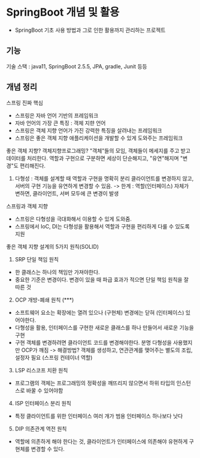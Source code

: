 # SpringBoot 개념 및 활용  
- SpringBoot 기초 사용 방법과 그로 인한 활용까지 관리하는 프로젝트
  
## 기능
기술 스택 : java11, SpringBoot 2.5.5, JPA, gradle, Junit 등등  

## 개념 정리
스프링 진짜 핵심
- 스프링은 자바 언어 기반의 프레임워크
- 자바 언어의 가장 큰 특징 : 객체 지햔 언어
- 스프링은 객체 지향 언어가 가진 강력한 특징을 살려내는 프레임워크
- 스프링은 좋은 객체 지향 애플리케이션을 개발할 수 있게 도와주는 프레임워크

좋은 객체 지향?
객체지향프로그래밍? "객체"들의 모임, 객체들이 메세지를 주고 받고 데이터를 처리한다.
역할과 구현으로 구분하면 세상이 단순해지고, "유연"해지며 "변경"도 편리해진다.
1. 다형성 : 객체를 설계할 때 역할과 구현을 명확히 분리
클라이언트를 변경하지 않고, 서버의 구현 기능을 유연하게 변경할 수 있음.
-> 한계 : 역할(인터페이스) 자체가 변하면, 클라이언트, 서버 모두에 큰 변경이 발생

스프링과 객체 지향
- 스프링은 다형성을 극대화해서 이용할 수 있게 도와줌.
- 스프링에서 IoC, DI는 다형성을 활용해서 역할과 구현을 편리하게 다룰 수 있도록 지원

좋은 객체 지향 설계의 5가지 원칙(SOLID)
1. SRP 단일 책임 원칙 
 - 한 클래스는 하나의 책임만 가져야한다.
 - 중요한 기준은 변경이다. 변경이 있을 때 파급 효과가 적으면 단일 책임 원칙을 잘 따른 것
2. OCP 개방-폐쇄 원칙 (***)
 - 소프트웨어 요소는 확장에는 열려 있으나 (구현체) 변경에는 닫혀 (인터페이스) 있어야한다.
 - 다형성을 활용, 인터페이스를 구현한 새로운 클래스를 하나 만들어서 새로운 기능을 구현
 - 구현 객체를 변경하려면 클라이언트 코드를 변경해야한다. 분명 다형성을 사용했지만 OCP가 깨짐
   -> 해결방법? 객체를 생성하고, 연관관계를 맺어주는 별도의 조립, 설정자 필요 (스프링 컨테이너 역할)
3. LSP 리스코프 치환 원칙
 - 프로그램의 객체는 프로그래밍의 정확성을 깨뜨리지 않으면서 하위 타입의 인스턴스로 바꿀 수 있어야함
4. ISP 인터페이스 분리 원칙
 - 특정 클라이언트를 위한 인터페이스 여러 개가 범용 인터페이스 하나보다 낫다
5. DIP 의존관계 역전 원칙
 - 역할에 의존하게 해야 한다는 것, 클라이언트가 인터페이스에 의존해야 유현하게 구현체를 변경할 수 있다.




